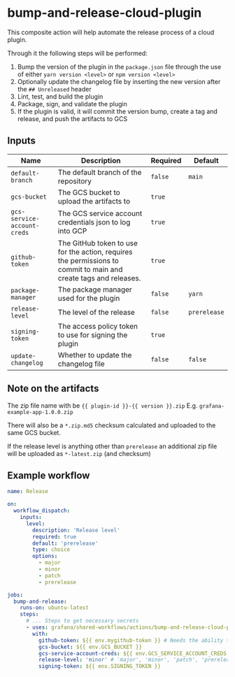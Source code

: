 # bump-and-release-cloud-plugin

This composite action will help automate the release process of a cloud plugin.

Through it the following steps will be performed:

1. Bump the version of the plugin in the `package.json` file through the use of either `yarn version <level>`
   or `npm version <level>`
2. Optionally update the changelog file by inserting the new version after the `## Unreleased` header
3. Lint, test, and build the plugin
4. Package, sign, and validate the plugin
5. If the plugin is valid, it will commit the version bump, create a tag and release, and push the artifacts to GCS

## Inputs

| Name                        | Description                                                                                                      | Required | Default      |
|-----------------------------|------------------------------------------------------------------------------------------------------------------|----------|--------------|
| `default-branch`            | The default branch of the repository                                                                             | `false`  | `main`       |
| `gcs-bucket`                | The GCS bucket to upload the artifacts to                                                                        | `true`   |              |
| `gcs-service-account-creds` | The GCS service account credentials json to log into GCP                                                         | `true`   |              |
| `github-token`              | The GitHub token to use for the action, requires the permissions to commit to main and create tags and releases. | `true`   |              |
| `package-manager`           | The package manager used for the plugin                                                                          | `false`  | `yarn`       |
| `release-level`             | The level of the release                                                                                         | `false`  | `prerelease` |
| `signing-token`             | The access policy token to use for signing the plugin                                                            | `true`   |              |
| `update-changelog`          | Whether to update the changelog file                                                                             | `false`  | `false`      |

## Note on the artifacts

The zip file name with be `{{ plugin-id }}-{{ version }}.zip` E.g. `grafana-example-app-1.0.0.zip`

There will also be a `*.zip.md5` checksum calculated and uploaded to the same GCS bucket.

If the release level is anything other than `prerelease` an additional zip file will be uploaded as `*-latest.zip` (and checksum)

## Example workflow

```yaml
name: Release

on:
  workflow_dispatch:
    inputs:
      level:
        description: 'Release level'
        required: true
        default: 'prerelease'
        type: choice
        options:
          - major
          - minor
          - patch
          - prerelease

jobs:
  bump-and-release:
    runs-on: ubuntu-latest
    steps:
      # ... Steps to get necessary secrets
      - uses: grafana/shared-workflows/actions/bump-and-release-cloud-plugin@main
        with:
          github-token: ${{ env.mygithub-token }} # Needs the ability to commit to main and create tags and releases
          gcs-bucket: ${{ env.GCS_BUCKET }}
          gcs-service-account-creds: ${{ env.GCS_SERVICE_ACCOUNT_CREDS }}
          release-level: 'minor' # 'major', 'minor', 'patch', 'prerelease'
          signing-token: ${{ env.SIGNING_TOKEN }}
```

